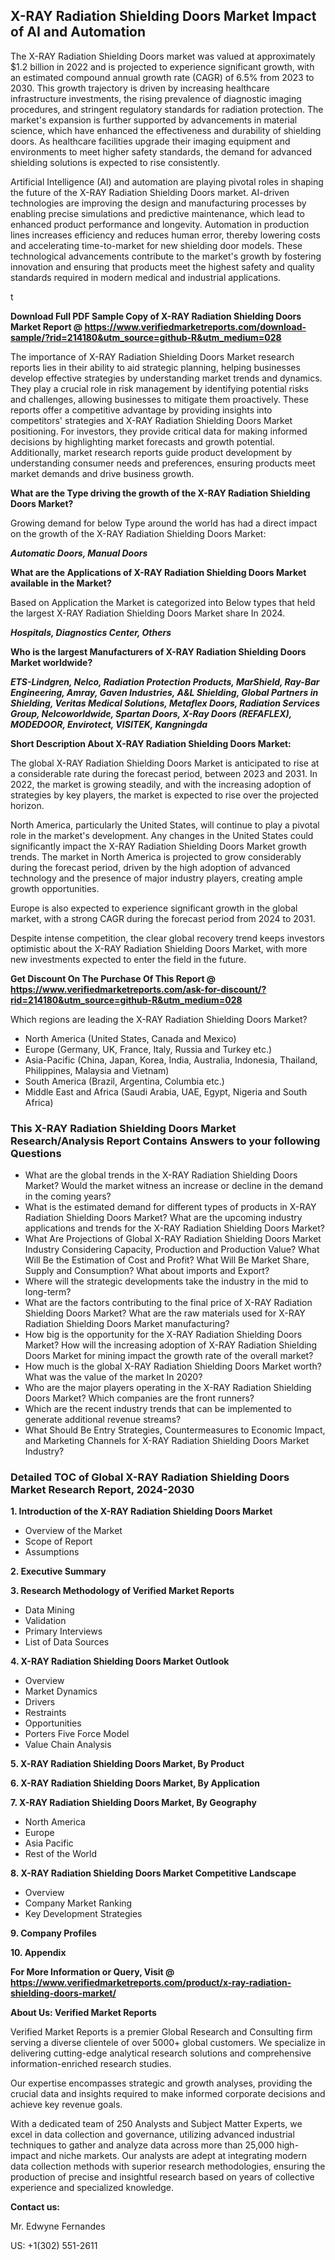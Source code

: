 <h2>X-RAY Radiation Shielding Doors Market Impact of AI and Automation</h2><p>The X-RAY Radiation Shielding Doors market was valued at approximately $1.2 billion in 2022 and is projected to experience significant growth, with an estimated compound annual growth rate (CAGR) of 6.5% from 2023 to 2030. This growth trajectory is driven by increasing healthcare infrastructure investments, the rising prevalence of diagnostic imaging procedures, and stringent regulatory standards for radiation protection. The market's expansion is further supported by advancements in material science, which have enhanced the effectiveness and durability of shielding doors. As healthcare facilities upgrade their imaging equipment and environments to meet higher safety standards, the demand for advanced shielding solutions is expected to rise consistently.</p><p>Artificial Intelligence (AI) and automation are playing pivotal roles in shaping the future of the X-RAY Radiation Shielding Doors market. AI-driven technologies are improving the design and manufacturing processes by enabling precise simulations and predictive maintenance, which lead to enhanced product performance and longevity. Automation in production lines increases efficiency and reduces human error, thereby lowering costs and accelerating time-to-market for new shielding door models. These technological advancements contribute to the market's growth by fostering innovation and ensuring that products meet the highest safety and quality standards required in modern medical and industrial applications.</p>t</p><p id="" class=""><strong>Download Full PDF Sample Copy of X-RAY Radiation Shielding Doors Market Report @ <a href="https://www.verifiedmarketreports.com/download-sample/?rid=214180&utm_source=github-R&utm_medium=028" target="_blank">https://www.verifiedmarketreports.com/download-sample/?rid=214180&utm_source=github-R&utm_medium=028</a></strong></p><p>The importance of&nbsp;X-RAY Radiation Shielding Doors Market research reports lies in their ability to aid strategic planning, helping businesses develop effective strategies by understanding market trends and dynamics. They play a crucial role in risk management by identifying potential risks and challenges, allowing businesses to mitigate them proactively. These reports offer a competitive advantage by providing insights into competitors' strategies and X-RAY Radiation Shielding Doors Market positioning. For investors, they provide critical data for making informed decisions by highlighting market forecasts and growth potential. Additionally, market research reports guide product development by understanding consumer needs and preferences, ensuring products meet market demands and drive business growth.</p><p><strong>What are the&nbsp;Type driving the growth of the X-RAY Radiation Shielding Doors Market?</strong></p><p id="" class="">Growing demand for below Type around the world has had a direct impact on the growth of the X-RAY Radiation Shielding Doors Market:</p><em><strong>Automatic Doors, Manual Doors</strong></em></p><strong>What are the&nbsp;Applications&nbsp;of X-RAY Radiation Shielding Doors Market available in the Market?</strong></p><p id="" class="">Based on Application the Market is categorized into Below types that held the largest X-RAY Radiation Shielding Doors Market share In 2024.</p><em><strong>Hospitals, Diagnostics Center, Others</strong></em></p><strong>Who is the largest Manufacturers of X-RAY Radiation Shielding Doors Market worldwide?</strong></p><p><em><strong>ETS-Lindgren, Nelco, Radiation Protection Products, MarShield, Ray-Bar Engineering, Amray, Gaven Industries, A&L Shielding, Global Partners in Shielding, Veritas Medical Solutions, Metaflex Doors, Radiation Services Group, Nelcoworldwide, Spartan Doors, X-Ray Doors (REFAFLEX), MODEDOOR, Envirotect, VISITEK, Kangningda</strong></em></p><p id="" class=""><strong>Short Description About X-RAY Radiation Shielding Doors Market:</strong></p><p>The global X-RAY Radiation Shielding Doors Market is anticipated to rise at a considerable rate during the forecast period, between 2023 and 2031. In 2022, the market is growing steadily, and with the increasing adoption of strategies by key players, the market is expected to rise over the projected horizon.</p><p>North America, particularly the United States, will continue to play a pivotal role in the market's development. Any changes in the United States could significantly impact the X-RAY Radiation Shielding Doors Market growth trends. The market in North America is projected to grow considerably during the forecast period, driven by the high adoption of advanced technology and the presence of major industry players, creating ample growth opportunities.</p><p>Europe is also expected to experience significant growth in the global market, with a strong CAGR during the forecast period from 2024 to 2031.</p><p>Despite intense competition, the clear global recovery trend keeps investors optimistic about the X-RAY Radiation Shielding Doors Market, with more new investments expected to enter the field in the future.</p><p id="" class=""><strong>Get Discount On The Purchase Of This Report @ <a href="https://www.verifiedmarketreports.com/ask-for-discount/?rid=214180&utm_source=github-R&utm_medium=028" target="_blank">https://www.verifiedmarketreports.com/ask-for-discount/?rid=214180&utm_source=github-R&utm_medium=028</a></strong></p>Which regions are leading the X-RAY Radiation Shielding Doors Market?</p><ul><li>North America (United States, Canada and Mexico)</li><li>Europe (Germany, UK, France, Italy, Russia and Turkey etc.)</li><li>Asia-Pacific (China, Japan, Korea, India, Australia, Indonesia, Thailand, Philippines, Malaysia and Vietnam)</li><li>South America (Brazil, Argentina, Columbia etc.)</li><li>Middle East and Africa (Saudi Arabia, UAE, Egypt, Nigeria and South Africa)</li></ul><h3 id="" class="">This X-RAY Radiation Shielding Doors Market Research/Analysis Report Contains Answers to your following Questions</h3><ul><li>What are the global trends in the X-RAY Radiation Shielding Doors Market? Would the market witness an increase or decline in the demand in the coming years?</li><li>What is the estimated demand for different types of products in X-RAY Radiation Shielding Doors Market? What are the upcoming industry applications and trends for the X-RAY Radiation Shielding Doors Market?</li><li>What Are Projections of Global X-RAY Radiation Shielding Doors Market Industry Considering Capacity, Production and Production Value? What Will Be the Estimation of Cost and Profit? What Will Be Market Share, Supply and Consumption? What about imports and Export?</li><li>Where will the strategic developments take the industry in the mid to long-term?</li><li>What are the factors contributing to the final price of X-RAY Radiation Shielding Doors Market? What are the raw materials used for X-RAY Radiation Shielding Doors Market manufacturing?</li><li>How big is the opportunity for the X-RAY Radiation Shielding Doors Market? How will the increasing adoption of X-RAY Radiation Shielding Doors Market for mining impact the growth rate of the overall market?</li><li>How much is the global X-RAY Radiation Shielding Doors Market worth? What was the value of the market In 2020?</li><li>Who are the major players operating in the X-RAY Radiation Shielding Doors Market? Which companies are the front runners?</li><li>Which are the recent industry trends that can be implemented to generate additional revenue streams?</li><li>What Should Be Entry Strategies, Countermeasures to Economic Impact, and Marketing Channels for X-RAY Radiation Shielding Doors Market Industry?</li></ul><h3 id="" class="">Detailed TOC of Global X-RAY Radiation Shielding Doors Market Research Report, 2024-2030</h3><p id="" class=""><strong>1. Introduction of the X-RAY Radiation Shielding Doors Market</strong></p><ul><li>Overview of the Market</li><li>Scope of Report</li><li>Assumptions</li></ul><p id="" class=""><strong>2. Executive Summary</strong></p><p id="" class=""><strong>3. Research Methodology of Verified Market Reports</strong></p><ul><li>Data Mining</li><li>Validation</li><li>Primary Interviews</li><li>List of Data Sources</li></ul><p id="" class=""><strong>4. X-RAY Radiation Shielding Doors Market Outlook</strong></p><ul><li>Overview</li><li>Market Dynamics</li><li>Drivers</li><li>Restraints</li><li>Opportunities</li><li>Porters Five Force Model</li><li>Value Chain Analysis</li></ul><p id="" class=""><strong>5. X-RAY Radiation Shielding Doors Market, By Product</strong></p><p id="" class=""><strong>6. X-RAY Radiation Shielding Doors Market, By Application</strong></p><p id="" class=""><strong>7. X-RAY Radiation Shielding Doors Market, By Geography</strong></p><ul><li>North America</li><li>Europe</li><li>Asia Pacific</li><li>Rest of the World</li></ul><p id="" class=""><strong>8. X-RAY Radiation Shielding Doors Market Competitive Landscape</strong></p><ul><li>Overview</li><li>Company Market Ranking</li><li>Key Development Strategies</li></ul><p id="" class=""><strong>9. Company Profiles</strong></p><p id="" class=""><strong>10. Appendix</strong></p><p id="" class=""><strong>For More Information or Query, Visit @ <a href="https://www.verifiedmarketreports.com/product/x-ray-radiation-shielding-doors-market/" target="_blank">https://www.verifiedmarketreports.com/product/x-ray-radiation-shielding-doors-market/</a></strong></p><p id="" class=""><strong>About Us: Verified Market Reports</strong></p><p id="" class="">Verified Market Reports is a premier Global Research and Consulting firm serving a diverse clientele of over 5000+ global customers. We specialize in delivering cutting-edge analytical research solutions and comprehensive information-enriched research studies.</p><p id="" class="">Our expertise encompasses strategic and growth analyses, providing the crucial data and insights required to make informed corporate decisions and achieve key revenue goals.</p><p id="" class="">With a dedicated team of 250 Analysts and Subject Matter Experts, we excel in data collection and governance, utilizing advanced industrial techniques to gather and analyze data across more than 25,000 high-impact and niche markets. Our analysts are adept at integrating modern data collection methods with superior research methodologies, ensuring the production of precise and insightful research based on years of collective experience and specialized knowledge.</p><p id="" class=""><strong>Contact us:</strong></p><p id="" class="">Mr. Edwyne Fernandes</p><p id="" class="">US: +1(302) 551-2611</p>